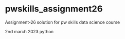 # pwskills_assignment26
Assignment-26 solution for pw skills data science course

2nd march 2023 python
